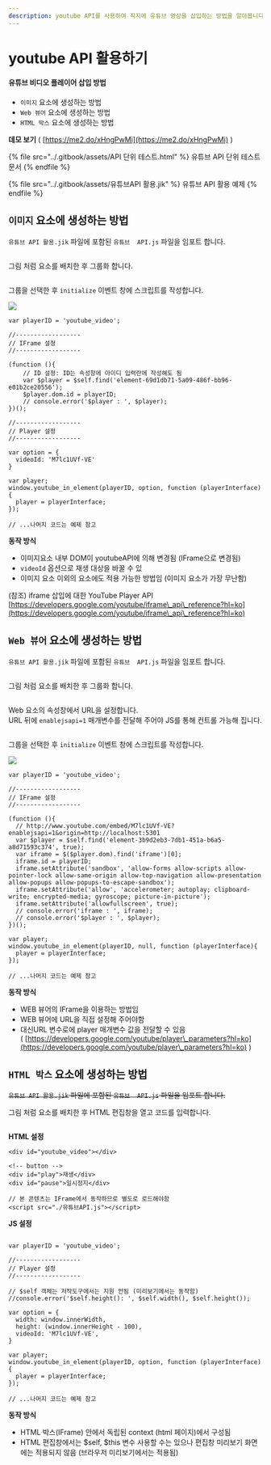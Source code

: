 ```yaml
---
description: youtube API를 사용하여 직지에 유튜브 영상을 삽입하는 방법을 알아봅니다.
---
```


# youtube API 활용하기

#### 유튜브 비디오 플레이어 삽입   방법

* `이미지` 요소에 생성하는 방법
* `Web 뷰어` 요소에 생성하는 방법
* `HTML 박스` 요소에 생성하는 방법



**데모 보기** ( [https://me2.do/xHngPwMi](https://me2.do/xHngPwMi) )

{% file src="../.gitbook/assets/API 단위 테스트.html" %}
유튜브 API 단위 테스트  문서&#x20;
{% endfile %}

{% file src="../.gitbook/assets/유튜브API 활용.jik" %}
유튜브 API 활용 예제
{% endfile %}

## `이미지` 요소에 생성하는 방법

`유튜브 API 활용.jik` 파일에 포함된 `유튜브  API.js` 파일을 임포트 합니다.

<img src="../.gitbook/assets/image (5).png" alt="" data-size="original"><img src="../.gitbook/assets/image (8).png" alt="" data-size="original">

그림 처럼 요소를 배치한 후 그룹화 합니다.

<figure><img src="../.gitbook/assets/image (4).png" alt=""><figcaption></figcaption></figure>

그룹을 선택한 후 `initialize` 이벤트 창에 스크립트를 작성합니다.

![](<../.gitbook/assets/image (2).png>)

```
var playerID = 'youtube_video';

//------------------
// IFrame 설정
//------------------

(function (){
    // ID 설정: ID는 속성창에 아이디 입력란에 작성해도 됨
    var $player = $self.find('element-69d1db71-5a09-486f-bb96-e01b2ce20556');
    $player.dom.id = playerID;
    // console.error('$player : ', $player);
})();

//------------------
// Player 설정
//------------------

var option = {
  videoId: 'M7lc1UVf-VE'
}

var player;
window.youtube_in_element(playerID, option, function (playerInterface){
  player = playerInterface;
});

// ...나머지 코드는 예제 참고
```

**동작 방식**

* 이미지요소 내부 DOM이 youtubeAPI에 의해 변경됨 (IFrame으로 변경됨)
* `videoId` 옵션으로 재생 대상을 바꿀 수 있
* 이미지 요소 이외의 요소에도 적용 가능한 방법임 (이미지 요소가 가장 무난함)

(참조) iframe 삽입에 대한 YouTube Player API [https://developers.google.com/youtube/iframe\_api\_reference?hl=ko](https://developers.google.com/youtube/iframe\_api\_reference?hl=ko)

## `Web 뷰어` 요소에 생성하는 방법&#x20;

`유튜브 API 활용.jik` 파일에 포함된 `유튜브  API.js` 파일을 임포트 합니다.

<img src="../.gitbook/assets/image (5).png" alt="" data-size="original"><img src="../.gitbook/assets/image (8).png" alt="" data-size="original">

그림 처럼 요소를 배치한 후 그룹화 합니다.

<figure><img src="../.gitbook/assets/image (6).png" alt=""><figcaption></figcaption></figure>

Web 요소의 속성창에서 URL을 설정합니다.\
URL 뒤에 `enablejsapi=1` 매개변수를 전달해 주어야 JS를 통해 컨트롤 가능해 집니다.

<img src="../.gitbook/assets/image.png" alt="" data-size="original">

그룹을 선택한 후 `initialize` 이벤트 창에 스크립트를 작성합니다.

![](<../.gitbook/assets/image (2).png>)

```
var playerID = 'youtube_video';

//------------------
// IFrame 설정
//------------------

(function (){
  // http://www.youtube.com/embed/M7lc1UVf-VE?enablejsapi=1&origin=http://localhost:5301
  var $player = $self.find('element-3b9d2eb3-7db1-451a-b6a5-a8d71593c374', true);
  var iframe = $($player.dom).find('iframe')[0];
  iframe.id = playerID;
  iframe.setAttribute('sandbox', 'allow-forms allow-scripts allow-pointer-lock allow-same-origin allow-top-navigation allow-presentation allow-popups allow-popups-to-escape-sandbox');
  iframe.setAttribute('allow', 'accelerometer; autoplay; clipboard-write; encrypted-media; gyroscope; picture-in-picture');
  iframe.setAttribute('allowfullscreen', true);
  // console.error('iframe : ', iframe);
  // console.error('$player : ', $player);
})();

var player;
window.youtube_in_element(playerID, null, function (playerInterface){
  player = playerInterface;
});

// ...나머지 코드는 예제 참고
```

**동작 방식**

* WEB 뷰어의 IFrame을 이용하는 방법임
* WEB 뷰어에 URL을 직접 설정해 주어야함
* 대신URL 변수로에  player 매개변수 값을 전달할 수 있음\
  ( [https://developers.google.com/youtube/player\_parameters?hl=ko](https://developers.google.com/youtube/player\_parameters?hl=ko) )

## `HTML 박스` 요소에 생성하는 방법

~~`유튜브 API 활용.jik` 파일에 포함된 `유튜브  API.js` 파일을 임포트 합니다.~~

그림 처럼 요소를 배치한 후 HTML 편집창을 열고 코드를 입력합니다.

<img src="../.gitbook/assets/image (3).png" alt="" data-size="original">

**HTML 설정**

```
<div id="youtube_video"></div>

<!-- button -->
<div id="play">재생</div>
<div id="pause">일시정지</div>

// 본 콘텐츠는 IFrame에서 동작하므로 별도로 로드해야함
<script src="./유튜브API.js"></script>
```

**JS 설정**

```

var playerID = 'youtube_video';

//------------------
// Player 설정
//------------------

// $self 객체는 저작도구에서는 지원 안됨 (미리보기에서는 동작함)
//console.error('$self.height(): ', $self.width(), $self.height());

var option = {
  width: window.innerWidth,
  height: (window.innerHeight - 100),
  videoId: 'M7lc1UVf-VE',
}

var player;
window.youtube_in_element(playerID, option, function (playerInterface){
  player = playerInterface;
});

// ...나머지 코드는 예제 참고
```

**동작 방식**

* HTML 박스(IFrame) 안에서 독립된 context (html 페이지)에서 구성됨
* HTML 편집창에서는 $self, $this 변수 사용할 수는 있으나 편집창 미리보기 화면에는 적용되지 않음 (브라우저 미리보기에서는 적용됨)

